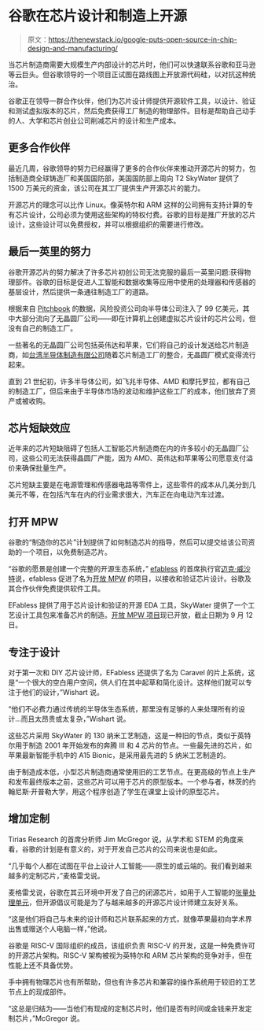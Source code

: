 # 谷歌在芯片设计和制造上开源

> 原文：<https://thenewstack.io/google-puts-open-source-in-chip-design-and-manufacturing/>

当芯片制造商需要大规模生产内部设计的芯片时，他们可以快速联系谷歌和亚马逊等云巨头。但谷歌领导的一个项目正试图在路线图上开放源代码硅，以对抗这种统治。

谷歌正在领导一群合作伙伴，他们为芯片设计师提供开源软件工具，以设计、验证和测试虚拟版本的芯片，然后免费获得工厂制造的物理部件。目标是帮助自己动手的人、大学和芯片创业公司削减芯片的设计和生产成本。

## 更多合作伙伴

最近几周，谷歌领导的努力已经赢得了更多的合作伙伴来推动开源芯片的努力，包括制造商全球铸造厂和美国国防部，美国国防部上周向 T2 SkyWater 提供了 1500 万美元的资金，该公司在其工厂提供生产开源芯片的能力。

开源芯片的理念可以比作 Linux。像英特尔和 ARM 这样的公司拥有支持计算的专有芯片设计，公司必须为使用这些架构的特权付费。谷歌的目标是推广开放的芯片设计，这些设计可以免费授权，并可以根据组织的需要进行修改。

## 最后一英里的努力

谷歌开源芯片的努力解决了许多芯片初创公司无法克服的最后一英里问题:获得物理部件。谷歌的目标是促进人工智能和数据收集等应用中使用的处理器和传感器的基层设计，然后提供一条通往制造工厂的道路。

根据来自 [Pitchbook](https://pitchbook.com/) 的数据，风险投资公司向半导体公司注入了 99 亿美元，其中大部分流向了无晶圆厂公司——即在计算机上创建虚拟芯片设计的芯片公司，但没有自己的制造工厂。

一些著名的无晶圆厂公司包括英伟达和苹果，它们将自己的设计发送给芯片制造商，如[台湾半导体制造有限公司](https://www.tsmc.com/english)随着芯片制造工厂的整合，无晶圆厂模式变得流行起来。

直到 21 世纪初，许多半导体公司，如飞兆半导体、AMD 和摩托罗拉，都有自己的制造工厂，但后来由于半导体市场的波动和维护这些工厂的成本，他们放弃了资产或被收购。

## 芯片短缺效应

近年来的芯片短缺阻碍了包括人工智能芯片制造商在内的许多较小的无晶圆厂公司，这些公司无法获得晶圆厂产能，因为 AMD、英伟达和苹果等公司愿意支付溢价来确保批量生产。

芯片短缺主要是在电源管理和传感器电路等零件上，这些零件的成本从几美分到几美元不等，在包括汽车在内的行业需求很大，汽车正在向电动汽车过渡。

## 打开 MPW

谷歌的“制造你的芯片”计划提供了如何制造芯片的指导，然后可以提交给该公司资助的一个项目，以免费制造芯片。

“谷歌的愿景是创建一个完整的开源生态系统，” [efabless](https://efabless.com/) 的首席执行官[迈克·威沙特](https://www.linkedin.com/in/mike-wishart-81480612/)说，efabless 促进了名为[开放 MPW](https://opensource.googleblog.com/2022/05/Build%20Open%20Silicon%20with%20Google.html) 的项目，以接收和验证芯片设计。谷歌及其合作伙伴免费提供软件工具。

EFabless 提供了用于芯片设计和验证的开源 EDA 工具，SkyWater 提供了一个工艺设计工具包来准备芯片的制造。[开放 MPW 项目](https://efabless.com/open_shuttle_program)现已开放，截止日期为 9 月 12 日。

## 专注于设计

对于第一次和 DIY 芯片设计师，EFabless 还提供了名为 Caravel 的片上系统，这是“一个很大的空白用户空间，供人们在其中起草和简化设计。这样他们就可以专注于他们的设计，”Wishart 说。

“他们不必费力通过传统的半导体生态系统，那里没有足够的人来处理所有的设计…而且太昂贵或太复杂，”Wishart 说。

这些芯片采用 SkyWater 的 130 纳米工艺制造，这是一种旧的节点，类似于英特尔用于制造 2001 年开始发布的奔腾 III 和 4 芯片的节点。一些最先进的芯片，如苹果最新智能手机中的 A15 Bionic，是采用最先进的 5 纳米工艺制造的。

由于制造成本低，小型芯片制造商通常使用旧的工艺节点。在更高级的节点上生产和发布最终版本之前，这些芯片可以用于芯片的原型版本。一个参与者，林茨的约翰尼斯·开普勒大学，用这个程序创造了学生在课堂上设计的原型芯片。

## 增加定制

Tirias Research 的首席分析师 Jim McGregor 说，从学术和 STEM 的角度来看，谷歌的计划是有意义的，对于开发自己芯片的公司来说也是如此。

“几乎每个人都在试图在平台上设计人工智能——原生的或云端的。我们看到越来越多的定制芯片，”麦格雷戈说。

麦格雷戈说，谷歌在其云环境中开发了自己的闭源芯片，如用于人工智能的[张量处理单元](https://thenewstack.io/open-neural-network-exchange-brings-interoperability-to-machine-learning-frameworks/)，但开源倡议可能是为了与越来越多的开源芯片设计师建立友好关系。

“这是他们将自己与未来的设计师和芯片联系起来的方式，就像苹果最初向学术界出售或赠送个人电脑一样，”他说。

谷歌是 RISC-V 国际组织的成员，该组织负责 RISC-V 的开发，这是一种免费许可的开源芯片架构。RISC-V 架构被视为英特尔和 ARM 芯片架构的竞争对手，但在性能上还不具备优势。

手中拥有物理芯片也有所帮助，但也有许多芯片和兼容的操作系统用于较旧的工艺节点上的现成部件。

“这总是归结为——当他们有现成的定制芯片时，他们是否有时间或金钱来开发定制芯片，”McGregor 说。

<svg xmlns:xlink="http://www.w3.org/1999/xlink" viewBox="0 0 68 31" version="1.1"><title>Group</title> <desc>Created with Sketch.</desc></svg>